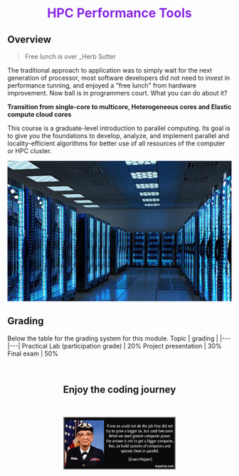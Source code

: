 <h1 align="center" style="color:#8A2BE2"> HPC Performance Tools </h1>

## Overview

> Free lunch is over
> _Herb Sutter

The traditional approach to application was to simply wait for the next generation of processor, most software developers did not need to invest in performance tunning, and enjoyed a "free lunch" from hardware improvement.
Now ball is in programmers court.
What you can do about it?

**Transition from single-core to multicore, Heterogeneous cores and Elastic compute cloud cores**

This course is a graduate-level introduction to parallel computing. Its goal is to give you the foundations to develop, analyze, and implement parallel and locality-efficient algorithms for better use of all resources of the computer or HPC cluster.


<p align="center">
<img src="data/um6p_atlas.jpeg" alt="HPC">
</p>

## Grading
Below the table for the grading system for this module.
Topic | grading |
|---|---|
Practical Lab (participation grade) | 20% 
Project presentation                | 30% 
Final exam                          | 50%

<br>
<h2 align="center">Enjoy the coding journey</h2>
<br>
<p align="center">
<img src="data/parallel.jpg" width="200" alt="Alkhwarizmi logo" style="display: block;
  margin-left: auto;
  margin-right: auto;
  width: 50%;">
</p>
